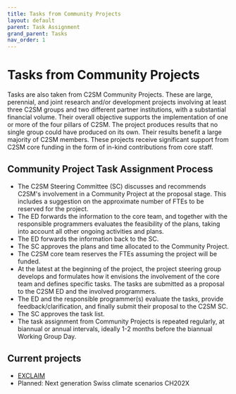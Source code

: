 ```yaml
---
title: Tasks from Community Projects
layout: default
parent: Task Assignment
grand_parent: Tasks
nav_order: 1
---
```


# Tasks from Community Projects
Tasks are also taken from C2SM Community Projects. These are large, perennial, and joint research and/or development projects involving at least three C2SM groups and two different partner institutions, with a substantial financial volume. Their overall objective supports the implementation of one or more of the four pillars of C2SM. The project produces results that no single group could have produced on its own. Their results benefit a large majority of C2SM members. These projects receive significant support from C2SM core funding in the form of in-kind contributions from core staff.

## Community Project Task Assignment Process
- The C2SM Steering Committee (SC) discusses and recommends C2SM's involvement in a Community Project at the proposal stage. This includes a suggestion on the approximate number of FTEs to be reserved for the project.
- The ED forwards the information to the core team, and together with the responsible programmers evaluates the feasibility of the plans, taking into account all other ongoing activities and plans.
- The ED forwards the information back to the SC.
- The SC approves the plans and time allocated to the Community Project.
- The C2SM core team reserves the FTEs assuming the project will be funded.
- At the latest at the beginning of the project, the project steering group develops and formulates how it envisions the involvement of the core team and defines specific tasks. The tasks are submitted as a proposal to the C2SM ED and the involved programmers.
- The ED and the responsible programmer(s) evaluate the tasks, provide feedback/clarification, and finally submit their proposal to the C2SM SC.
- The SC approves the task list.
- The task assignment from Community Projects is repeated regularly, at bi​annual or annual intervals, ideally 1-2 months before the biannual Working Group Day.

## Current projects
- [EXCLAIM](https://c2sm.ethz.ch/research/exclaim.html)
- Planned: Next generation Swiss climate scenarios CH202X
